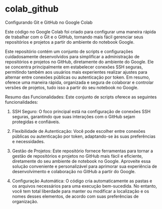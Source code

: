 # colab_github
Configurando Git e GitHub no Google Colab

Este código no Google Colab foi criado para configurar uma maneira rápida de trabalhar com o Git e o GitHub, tornando mais fácil gerenciar seus repositórios e projetos a partir do ambiente do notebook Google.

Este repositório contém um conjunto de scripts e configurações cuidadosamente desenvolvidos para simplificar a administração de repositórios e projetos no GitHub, diretamente do ambiente do Google. Ele se concentra principalmente em estabelecer conexões SSH seguras, permitindo também aos usuários mais experientes realizar ajustes para alternar entre conexões públicas ou autenticação por token. Em resumo, oferece uma maneira rápida, organizada e segura de colaborar e controlar versões de projetos, tudo isso a partir do seu notebook no Google.

Resumo das Funcionalidades:
Este conjunto de scripts oferece as seguintes funcionalidades:

1. SSH Seguro: O foco principal está na configuração de conexões SSH seguras, garantindo que suas interações com o GitHub sejam protegidas e confiáveis.

2. Flexibilidade de Autenticação: Você pode escolher entre conexões públicas ou autenticação por token, adaptando-se às suas preferências e necessidades.

3. Gestão de Projetos: Este repositório fornece ferramentas para tornar a gestão de repositórios e projetos no GitHub mais fácil e eficiente, diretamente do seu ambiente de notebook no Google. Aproveite essa solução conveniente e personalizável para aprimorar sua experiência de desenvolvimento e colaboração no GitHub a partir do Google.

4. Configuração Automática: O código cria automaticamente as pastas e os arquivos necessários para uma execução bem-sucedida. No entanto, você tem total liberdade para manter ou modificar a localização e os nomes desses elementos, de acordo com suas preferências de organização.
